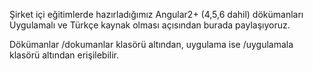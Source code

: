 Şirket içi eğitimlerde hazırladığımız Angular2+ (4,5,6 dahil) dökümanları Uygulamalı ve Türkçe kaynak olması açısından burada paylaşıyoruz.



Dökümanlar /dokumanlar klasörü altından, uygulama ise /uygulamala klasörü altından erişilebilir.